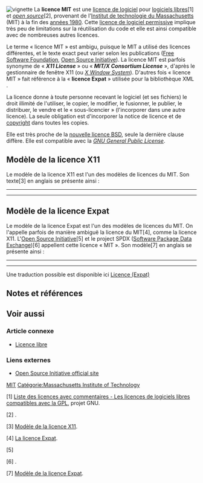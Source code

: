 ![vignette](MIT_logo.svg "vignette") La **licence MIT** est une [licence de logiciel](licence_de_logiciel "wikilink") pour [logiciels libres](logiciel_libre "wikilink")[1] et *[open source](open_source "wikilink")*[2], provenant de l'[Institut de technologie du Massachusetts](Massachusetts_Institute_of_Technology "wikilink") (MIT) à la fin des [années 1980](années_1980 "wikilink"). Cette [licence de logiciel permissive](licence_de_logiciel_permissive "wikilink") implique très peu de limitations sur la réutilisation du code et elle est ainsi compatible avec de nombreuses autres licences.

Le terme « licence MIT » est ambigu, puisque le MIT a utilisé des licences différentes, et le texte exact peut varier selon les publications ([Free Software Foundation](Free_Software_Foundation "wikilink"), [Open Source Initiative](Open_Source_Initiative "wikilink")). La licence MIT est parfois synonyme de « ***X11 License*** » ou « ***MIT/X Consortium License*** », d'après le gestionnaire de fenêtre X11 (ou *[X Window System](X_Window_System "wikilink")*). D'autres fois « licence MIT » fait référence à la « **licence Expat** » utilisée pour la bibliothèque XML .

La licence donne à toute personne recevant le logiciel (et ses fichiers) le droit illimité de l'utiliser, le copier, le modifier, le fusionner, le publier, le distribuer, le vendre et le « sous-licencier » (l'incorporer dans une autre licence). La seule obligation est d'incorporer la notice de licence et de [copyright](copyright "wikilink") dans toutes les copies.

Elle est très proche de la [nouvelle licence BSD](nouvelle_licence_BSD "wikilink"), seule la dernière clause diffère. Elle est compatible avec la *[GNU General Public License](Licence_publique_générale_GNU "wikilink")*.

## Modèle de la licence X11

Le modèle de la licence X11 est l'un des modèles de licences du MIT. Son texte[3] en anglais se présente ainsi :

------------------------------------------------------------------------

------------------------------------------------------------------------

## Modèle de la licence Expat

Le modèle de la licence Expat est l'un des modèles de licences du MIT. On l'appelle parfois de manière ambiguë la licence du MIT[4], comme la licence X11. L'[Open Source Initiative](Open_Source_Initiative "wikilink")[5] et le project SPDX ([Software Package Data Exchange](http://spdx.org/))[6] appellent cette licence « MIT ». Son modèle[7] en anglais se présente ainsi :

------------------------------------------------------------------------

------------------------------------------------------------------------

Une traduction possible est disponible ici [Licence (Expat)](https://www.debian.org/legal/licenses/mit)

## Notes et références

## Voir aussi

### Article connexe

-   [Licence libre](Licence_libre "wikilink")

### Liens externes

-   [Open Source Initiative official site](https://opensource.org/licenses/MIT)

[MIT](Catégorie:Licence_libre_de_logiciel "wikilink") [Catégorie:Massachusetts Institute of Technology](Catégorie:Massachusetts_Institute_of_Technology "wikilink")

[1] [Liste des licences avec commentaires - Les licences de logiciels libres compatibles avec la GPL](http://www.gnu.org/licenses/license-list.fr.html#GPLCompatibleLicenses), projet GNU.

[2]
.

[3]
[Modèle de la licence X11](commons:Template:X11 "wikilink").

[4] [La licence Expat](http://www.gnu.org/licenses/license-list.fr.html#Expat).

[5]

[6]
.

[7]
[Modèle de la licence Expat](commons:Template:Expat "wikilink").
